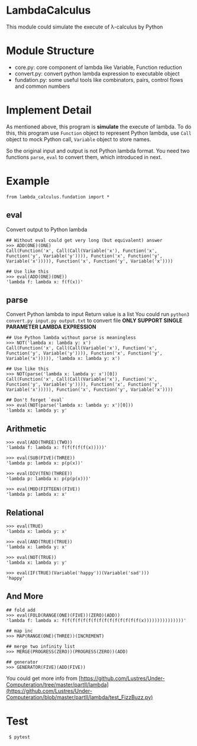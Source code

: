 # LambdaCalculus
 This module could simulate the execute of λ-calculus by Python

# Module Structure
* core.py: core component of lambda like Variable, Function reduction
* convert.py: convert python lambda expression to executable object
* fundation.py: some useful tools like combinators, pairs, control flows and common numbers

# Implement Detail
 As mentioned above, this program is **simulate** the execute of lambda. To do this, this program use `Function` object to represent Python lambda, use `Call` object to mock Python call, `Variable` object to store names.
 
 
 So the original input and output is not Python lambda format. You need two functions `parse`, `eval` to convert them, which introduced in next.
 
# Example
```
from lambda_calculus.fundation import *
```
## eval
Convert output to Python lambda
```Python3
## Without eval could get very long (but equivalent) answer
>>> ADD(ONE)(ONE) 
Call(Function('x', Call(Call(Variable('x'), Function('x', Function('y', Variable('y')))), Function('x', Function('y', Variable('x'))))), Function('x', Function('y', Variable('x'))))

## Use like this
>>> eval(ADD(ONE)(ONE)) 
'lambda f: lambda x: f(f(x))'
```	

## parse
Convert Python lambda to input
Return value is a list
You could run `python3 convert.py input.py output.txt` to convert file
**ONLY SUPPORT SINGLE PARAMETER LAMBDA EXPRESSION**
```Python3
## Use Python lambda without parse is meaningless
>>> NOT('lambda x: lambda y: x')
Call(Function('x', Call(Call(Variable('x'), Function('x', Function('y', Variable('y')))), Function('x', Function('y', Variable('x'))))), 'lambda x: lambda y: x')

## Use like this
>>> NOT(parse('lambda x: lambda y: x')[0])
Call(Function('x', Call(Call(Variable('x'), Function('x', Function('y', Variable('y')))), Function('x', Function('y', Variable('x'))))), Function('x', Function('y', Variable('x'))))

## Don't forget `eval`
>>> eval(NOT(parse('lambda x: lambda y: x')[0]))
'lambda x: lambda y: y'
```

## Arithmetic
```Python3
>>> eval(ADD(THREE)(TWO))
'lambda f: lambda x: f(f(f(f(f(x)))))'

>>> eval(SUB(FIVE)(THREE))
'lambda p: lambda x: p(p(x))'

>>> eval(DIV(TEN)(THREE))
'lambda p: lambda x: p(p(p(x)))'

>>> eval(MOD(FIFTEEN)(FIVE))
'lambda p: lambda x: x'
```

## Relational
```Python3
>>> eval(TRUE)
'lambda x: lambda y: x'

>>> eval(AND(TRUE)(TRUE))
'lambda x: lambda y: x'

>>> eval(NOT(TRUE)) 
'lambda x: lambda y: y'

>>> eval(IF(TRUE)(Variable('happy'))(Variable('sad')))
'happy'
```

## And More
```Python3
## fold add
>>> eval(FOLD(RANGE(ONE)(FIVE))(ZERO)(ADD))
'lambda f: lambda x: f(f(f(f(f(f(f(f(f(f(f(f(f(f(f(x)))))))))))))))'

## map inc
>>> MAP(RANGE(ONE)(THREE))(INCREMENT)

## merge two infinity list
>>> MERGE(PROGRESS(ZERO))(PROGRESS(ZERO))(ADD)

## generator
>>> GENERATOR(FIVE)(ADD(FIVE))
```
You could get more info from [https://github.com/Lustres/Under-Computeration/tree/master/partII/lambda](https://github.com/Lustres/Under-Computeration/blob/master/partII/lambda/test_FizzBuzz.py)

# Test
	 $ pytest

